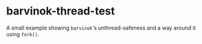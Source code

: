 # barvinok-thread-test

A small example showing `barvinok`'s unthread-safeness and a way around it
using `fork()`.